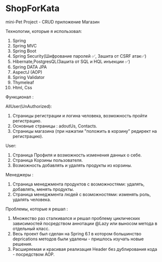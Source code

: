 # ShopForKata

mini-Pet Project - CRUD приложение Магазин

Технологии, которые я использовал:

1. Spring
2. Spring MVC
3. Spring Boot
4. Spring Security(Шифрование паролей ✅, Зашита от CSRF атак✅)
5. Hibernate,PostgresQL(Зашита от SQL и HQL инъекции ✅)
6. Spring DATA JPA
7. AspectJ (AOP)
8. Spring Validator
9. Thymeleaf
10. Html, Css

Функционал :

AllUser(UnAuthorized):
1. Страницы регистрации и логина человека, возможность пройти регистрацию.
2. Основные страницы : adoutUs, Contacts.
3. Страницы магазина (при нажатии "положить в корзину" редирект на регистрацию).
   
User:
1. Страница Профиля и возможность изменения данных о себе.
2. Страница Корзины пользователя.
3. Возможность добавлять и удалять продукты из корзины.
   
Менеджеры :
1. Страница менеджмента продуктов с возможностями: удалять, добавлять, менять продукты.
2. Страница менеджмента людей с возможностями: изменять роль, удалять человека.



Проблемы, которые я решал :
1. Множество раз сталкивался и решал проблему циклических зависимостей посредством аннотации @Lazy или выносом метода в отдельный класс.
2. Весь проект был сделан на Spring 6.1 в котором большинство deprications методов были удалены - пришлось изучать новые решения.
3. Расширяемая и красивая реализация Header без дублирования кода - посредством AOP. 
